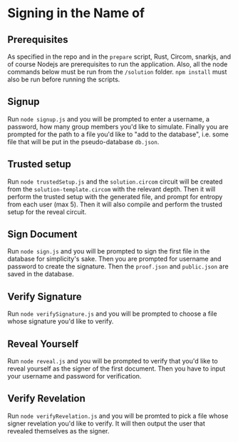 # Signing in the Name of

## Prerequisites
As specified in the repo and in the `prepare` script, Rust, Circom, snarkjs, and of course Nodejs are prerequisites to run the application. Also, all the node commands below must be run from the `/solution` folder. `npm install` must also be run before running the scripts.

## Signup
Run `node signup.js` and you will be prompted to enter a username, a password, how many group members you'd like to simulate. Finally you are prompted for the path to a file you'd like to "add to the database", i.e. some file that will be put in the pseudo-database `db.json`.

## Trusted setup
Run `node trustedSetup.js` and the `solution.circom` circuit will be created from the `solution-template.circom` with the relevant depth. Then it will perform the trusted setup with the generated file, and prompt for entropy from each user (max 5). Then it will also compile and perform the trusted setup for the reveal circuit.

## Sign Document
Run `node sign.js` and you will be prompted to sign the first file in the database for simplicity's sake. Then you are prompted for username and password to create the signature. Then the `proof.json` and `public.json` are saved in the database.

## Verify Signature
Run `node verifySignature.js` and you will be prompted to choose a file whose signature you'd like to verify.

## Reveal Yourself
Run `node reveal.js` and you will be prompted to verify that you'd like to reveal yourself as the signer of the first document. Then you have to input your username and password for verification.

## Verify Revelation
Run `node verifyRevelation.js` and you will be promted to pick a file whose signer revelation you'd like to verify. It will then output the user that revealed themselves as the signer.
